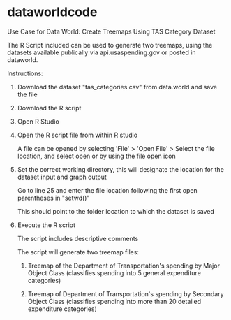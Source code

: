 # dataworldcode
Use Case for Data World: Create Treemaps Using TAS Category Dataset

The R Script included can be used to generate two treemaps, using the datasets 
available publically via api.usaspending.gov or posted in dataworld.

Instructions:
1. Download the dataset "tas_categories.csv" from data.world and save the file
2. Download the R script
3. Open R Studio
4. Open the R script file from within R studio
   
   A file can be opened by selecting 'File' > 'Open File' > Select the file location, and select open or
   by using the file open icon
5. Set the correct working directory, this will designate the location for the dataset input and graph output
   
   Go to line 25 and enter the file location following the first open parentheses in "setwd()"
   
   This should point to the folder location to which the dataset is saved
6. Execute the R script
   
   The script includes descriptive comments
   
   The script will generate two treemap files:
        
   1. Treemap of the Department of Transportation's spending by Major Object Class (classifies spending into 5 general 
      expenditure categories)
        
   2. Treemap of Department of Transportation's spending by Secondary Object Class (classifies spending into more than 
      20 detailed expenditure categories)
